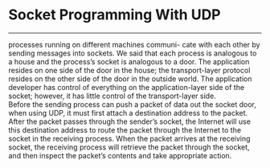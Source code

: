 <h1>Socket Programming With UDP</h1>
<hr>
<p>processes running on different machines communi-
cate with each other by sending messages into sockets. We said that each process is
analogous to a house and the process’s socket is analogous to a door. The application
resides on one side of the door in the house; the transport-layer protocol resides on
the other side of the door in the outside world. The application developer has control
of everything on the application-layer side of the socket; however, it has little control
of the transport-layer side.
<br>
Before the sending process can push a packet of
data out the socket door, when using UDP, it must first attach a destination address
to the packet. After the packet passes through the sender’s socket, the Internet will
use this destination address to route the packet through the Internet to the socket in
the receiving process. When the packet arrives at the receiving socket, the receiving
process will retrieve the packet through the socket, and then inspect the packet’s
contents and take appropriate action.
</p>
